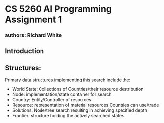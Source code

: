 # CS 5260 AI Programming Assignment 1

###  authors: Richard White

## Introduction

## Structures:

Primary data structures implementing this search include the:
- World State: Collections of Countries/their resource destribution
- Node: implementation/state container for search
- Country: Entity/Controller of resources
- Resource: representation of material resources Countries can use/trade
- Solutions: Node/tree search resulting in achieving specified depth
- Frontier: structure holding the actively searched states